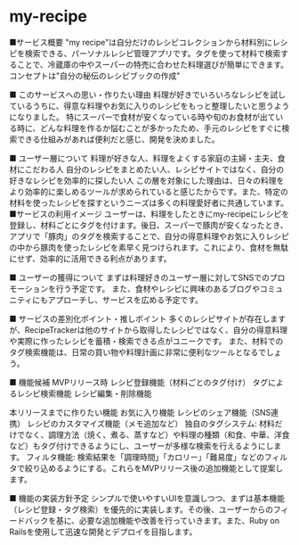 # my-recipe
■サービス概要
"my recipe"は自分だけのレシピコレクションから材料別にレシピを検索できる、パーソナルレシピ管理アプリです。タグを使って材料で検索することで、冷蔵庫の中やスーパーの特売に合わせた料理選びが簡単にできます。
コンセプトは"自分の秘伝のレシピブックの作成"

■ このサービスへの思い・作りたい理由
料理が好きでいろいろなレシピを試しているうちに、得意な料理やお気に入りのレシピをもっと整理したいと思うようになりました。
特にスーパーで食材が安くなっている時や旬のお食材が出ている時に、どんな料理を作るか悩むことが多かったため、手元のレシピをすぐに検索できる仕組みがあれば便利だと感じ、開発を決めました。

■ ユーザー層について
料理が好きな人、料理をよくする家庭の主婦・主夫、食材にこだわる人
自分のレシピをまとめたい人、レシピサイトではなく、自分の好きなレシピを効率的に探したい人
この層を対象にした理由は、日々の料理をより効率的に楽しめるツールが求められていると感じたからです。また、特定の材料を使ったレシピを探すというニーズは多くの料理愛好者に共通しています。
■サービスの利用イメージ
ユーザーは、料理をしたときにmy-recipeにレシピを登録し、材料ごとにタグを付けます。後日、スーパーで豚肉が安くなったとき、アプリで「豚肉」のタグを検索することで、自分の得意料理やお気に入りレシピの中から豚肉を使ったレシピを素早く見つけられます。これにより、食材を無駄にせず、効率的に活用できる利点があります。

■ ユーザーの獲得について
まずは料理好きのユーザー層に対してSNSでのプロモーションを行う予定です。
また、食材やレシピに興味のあるブログやコミュニティにもアプローチし、サービスを広める予定です。

■ サービスの差別化ポイント・推しポイント
多くのレシピサイトが存在しますが、RecipeTrackerは他のサイトから取得したレシピではなく、自分の得意料理や実際に作ったレシピを蓄積・検索できる点がユニークです。
また、材料でのタグ検索機能は、日常の買い物や料理計画に非常に便利なツールとなるでしょう。

■ 機能候補
MVPリリース時
レシピ登録機能（材料ごとのタグ付け）
タグによるレシピ検索機能
レシピ編集・削除機能

本リリースまでに作りたい機能
お気に入り機能
レシピのシェア機能（SNS連携）
レシピのカスタマイズ機能（メモ追加など）
独自のタグシステム: 材料だけでなく、調理方法（焼く、煮る、蒸すなど）や料理の種類（和食、中華、洋食など）もタグ付けできるようにし、ユーザーが多様な検索を行えるようにします。
フィルタ機能: 検索結果を「調理時間」「カロリー」「難易度」などのフィルタで絞り込めるようにする。これらをMVPリリース後の追加機能として提案します。

■ 機能の実装方針予定
シンプルで使いやすいUIを意識しつつ、まずは基本機能（レシピ登録・タグ検索）を優先的に実装します。その後、ユーザーからのフィードバックを基に、必要な追加機能や改善を行っていきます。また、Ruby on Railsを使用して迅速な開発とデプロイを目指します。
